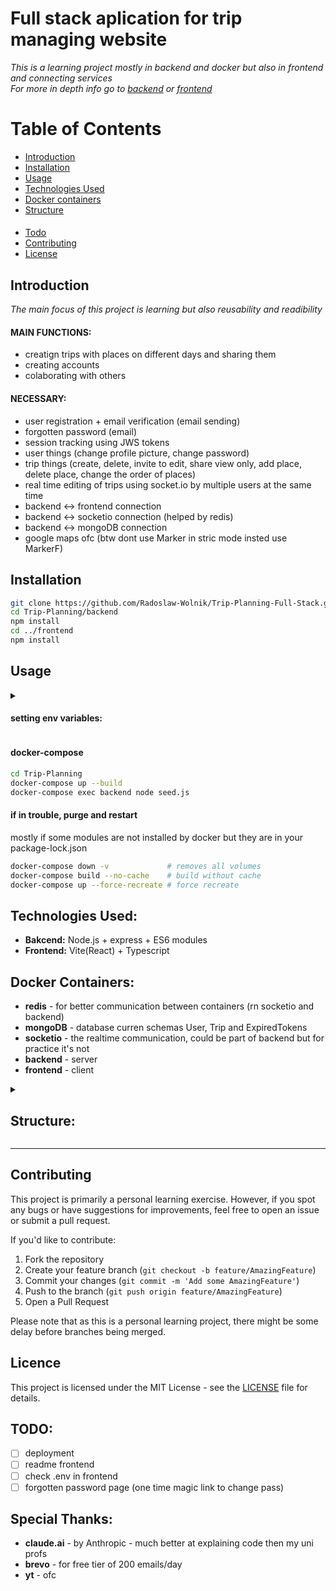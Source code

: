 # Full stack aplication for trip managing website
*This is a learning project mostly in backend and docker but also in frontend and connecting services*  
*For more in depth info go to [backend](backend/README_backend.md) or [frontend](frontend/README_frontend.md)*

# Table of Contents

- [Introduction](#Introduction)
- [Installation](#installation)
- [Usage](#usage)
- [Technologies Used](#technologies-used)
- [Docker containers](#docker-containers)
- [Structure](#structure)  
####
- [Todo](#todo)
- [Contributing](#contributing)
- [License](#license)

## Introduction
*The main focus of this project is learning but also reusability and readibility*
#### MAIN FUNCTIONS:
 - creatign trips with places on different days and sharing them
 - creating accounts
 - colaborating with others
#### NECESSARY:
 - user registration + email verification (email sending)
 - forgotten password (email)
 - session tracking using JWS tokens
 - user things (change profile picture, change password)
 - trip things (create, delete, invite to edit, share view only, add place, delete place, change the order of places)
 - real time editing of trips using socket.io by multiple users at the same time
 - backend <-> frontend connection
 - backend <-> socketio connection (helped by redis)
 - backend <-> mongoDB connection
 - google maps ofc (btw dont use Marker in stric mode insted use MarkerF)

## Installation
``` bash
git clone https://github.com/Radoslaw-Wolnik/Trip-Planning-Full-Stack.git Trip-Planning
cd Trip-Planning/backend
npm install
cd ../frontend
npm install
```

## Usage
<details>
<summary>

#### setting env variables:
</summary>

``` bash
# /main-dir/.env:
MONGO_INITDB_ROOT_USERNAME=root
MONGO_INITDB_ROOT_PASSWORD=rootpassword
MONGO_INITDB_DATABASE=mydatabase
MONGO_INITDB_USER=myuser
MONGO_INITDB_PASSWORD=mypassword

# /main-dir/frontend/.env:
VITE_API_URL=http://localhost:5000/api
VITE_GOOGLE_MAPS_API_KEY=your-google-maps-key

# /main-dir/backend/.env.development:
DB_HOST=mongo:27017
DB_NAME=mydatabase
DB_USER=myuser
DB_PASS=mypassword

JWT_SECRET=mysecret
PORT=5000
FRONTEND=http://localhost:5173
SOCKET_URL=http://socketio:5001
REDIS_URL=redis://redis:6379

EMAIL_HOST=service-stmp-link
EMAIL_PORT=service-port
EMAIL_USER=your_service_username
EMAIL_PASS=your_secret_key
EMAIL_FROM=verified_email
```
</details>

#### docker-compose
```bash
cd Trip-Planning
docker-compose up --build
docker-compose exec backend node seed.js
```

#### if in trouble, purge and restart  
mostly if some modules are not installed by docker but they are in your package-lock.json
```bash
docker-compose down -v             # removes all volumes
docker-compose build --no-cache    # build without cache
docker-compose up --force-recreate # force recreate
```



## Technologies Used:
 - **Bakcend:** Node.js + express + ES6 modules
 - **Frontend:** Vite(React) + Typescript

## Docker Containers:
 - **redis** - for better communication between containers (rn socketio and backend)
 - **mongoDB** - database curren schemas User, Trip and ExpiredTokens
 - **socketio** - the realtime communication, could be part of backend but for practice it's not
 - **backend** - server
 - **frontend** - client

<details>
<summary>

## Structure:
</summary>

```bash
  main dir/
  ├── backend/
  │   ├── node_modules/
  │   │   ├── ...
  │   │   └── ...
  │   ├── src/
  │   │   ├── app.js
  │   │   ├── server.js
  │   │   ├── ...
  │   │   └── ...
  │   ├── uploads/
  │   │   ├── ...
  │   │   └── ...
  │   ├── .env.development
  │   ├── .env.production
  │   ├── Dockerfile
  │   ├── Dockerfile.socketio
  │   ├── init-mongo.js
  │   ├── nodemon.json
  │   ├── package-lock.json
  │   ├── package.json
  │   ├── populateDB.js
  │   └── README_backend.md
  ├── frontend/
  │   ├── build/
  │   │   ├── ...
  │   │   └── ...
  │   ├── node_modules/
  │   │   ├── ...
  │   │   └── ...
  │   ├── public/
  │   │   ├── index.html - should be here but its not
  │   │   └── ...
  │   ├── src/
  │   │   ├── index.css
  │   │   ├── App.js
  │   │   ├── main.tsx            
  │   │   ├── ...
  │   │   └── ...
  │   ├── .eslintrc.js
  │   ├── Dockerfile
  │   ├── index.html
  │   ├── package-lock.json
  │   ├── package.json
  │   ├── tsconfig.json
  │   ├── tsconfig.node.json
  │   ├── vite.config.ts
  │   └── README_frontend.md
  ├── .dockerignore
  ├── .env
  ├── .gitgnore
  ├── docker-compose-prod.yml
  ├── docker-compose.yml
  ├── LICENSE
  └── README.md
  ```

  ### Key takes:
  - each component have its own Dockerfile: /backend/Dockerfile and /backend/Dockerfile.socketio and /frontend/Dockerfile
  - docker-compose: creates services, currentyly: redis, mongoDB, socketio, backend, frontend
  - nodemon track changes in files for dev purposes (package.json)
  - global gitgnore and dockerignore must have
  - the env files that currently are not best structured but should be: /backend/.env and /frontend/.env and /.env for docker-compose.yml
  - to see the .env contest go to /backend/src/config/enviorement.js, same for frontend, the only one not visible is /.env and idk if it should
  - for more in depth explonation go to /frontend/README or /backend/README
  - as per docker-compose we make volumes that mount directly from ... and persist across the builds of containers (so the data from the db is not removed when deleting the containers)
</details>

------------------------------------
## Contributing
This project is primarily a personal learning exercise. However, if you spot any bugs or have suggestions for improvements, feel free to open an issue or submit a pull request. 

If you'd like to contribute:

1. Fork the repository
2. Create your feature branch (`git checkout -b feature/AmazingFeature`)
3. Commit your changes (`git commit -m 'Add some AmazingFeature'`)
4. Push to the branch (`git push origin feature/AmazingFeature`)
5. Open a Pull Request

Please note that as this is a personal learning project, there might be some delay before branches being merged.

## Licence
This project is licensed under the MIT License - see the [LICENSE](LICENSE) file for details.

## TODO:
- [ ] deployment
- [ ] readme frontend
- [ ] check .env in frontend
- [ ] forgotten password page (one time magic link to change pass)

## Special Thanks:
 - **claude.ai** - by Anthropic - much better at explaining code then my uni profs
 - **brevo** - for free tier of 200 emails/day
 - **yt** - ofc

